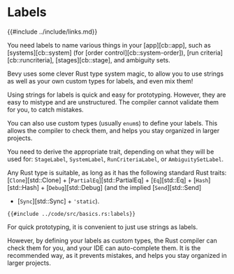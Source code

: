 # Labels

{{#include ../include/links.md}}

You need labels to name various things in your [app][cb::app], such as
[systems][cb::system] (for [order control][cb::system-order]), [run
criteria][cb::runcriteria], [stages][cb::stage], and ambiguity sets.

Bevy uses some clever Rust type system magic, to allow you to use strings
as well as your own custom types for labels, and even mix them!

Using strings for labels is quick and easy for prototyping. However, they
are easy to mistype and are unstructured. The compiler cannot validate them
for you, to catch mistakes.

You can also use custom types (usually `enum`s) to define your labels. This
allows the compiler to check them, and helps you stay organized in larger
projects.

You need to derive the appropriate trait, depending on what they will be
used for: `StageLabel`, `SystemLabel`, `RunCriteriaLabel`, or `AmbiguitySetLabel`.

Any Rust type is suitable, as long as it has the following standard Rust
traits: [`Clone`][std::Clone] + [`PartialEq`][std::PartialEq] + [`Eq`][std::Eq] +
[`Hash`][std::Hash] + [`Debug`][std::Debug] (and the implied [`Send`][std::Send]
+ [`Sync`][std::Sync] + `'static`).

```rust,no_run,noplayground
{{#include ../code/src/basics.rs:labels}}
```

For quick prototyping, it is convenient to just use strings as labels.

However, by defining your labels as custom types, the Rust compiler can check
them for you, and your IDE can auto-complete them. It is the recommended way,
as it prevents mistakes, and helps you stay organized in larger projects.
